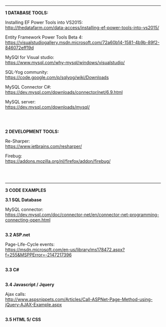 
--------------------------------------------------------------------------------------------------------------------------------

**1  DATABASE TOOLS:**

Installing EF Power Tools into VS2015:<br>
http://thedatafarm.com/data-access/installing-ef-power-tools-into-vs2015/

Entity Framework Power Tools Beta 4:<br>
https://visualstudiogallery.msdn.microsoft.com/72a60b14-1581-4b9b-89f2-846072eff19d

MySQl for Visual studio:<br>
https://www.mysql.com/why-mysql/windows/visualstudio/

SQL-Yog community:<br>
https://code.google.com/p/sqlyog/wiki/Downloads

MySQL Connector C#:<br>
https://dev.mysql.com/downloads/connector/net/6.9.html

MySQL server:<br>
https://dev.mysql.com/downloads/mysql/

<br>
<br>

**2   DEVELOPMENT TOOLS:**

Re-Sharper:<br>
https://www.jetbrains.com/resharper/

Firebug:<br>
https://addons.mozilla.org/nl/firefox/addon/firebug/

<br>
<br>

--------------------------------------------------------------------------------------------------------------------------------

**3  CODE EXAMPLES**

**3.1 SQL Database**

MySQL connector:<br> 
https://dev.mysql.com/doc/connector-net/en/connector-net-programming-connecting-open.html
<br>
<br>


**3.2 ASP.net** 

Page-Life-Cycle events:<br> 
https://msdn.microsoft.com/en-us/library/ms178472.aspx?f=255&MSPPError=-2147217396
<br>
<br>

**3.3 C#**
<br>
<br>

**3.4 Javascript / Jquery**

Ajax calls:<br>
http://www.aspsnippets.com/Articles/Call-ASPNet-Page-Method-using-jQuery-AJAX-Example.aspx
<br>
<br>


**3.5  HTML 5/ CSS**







